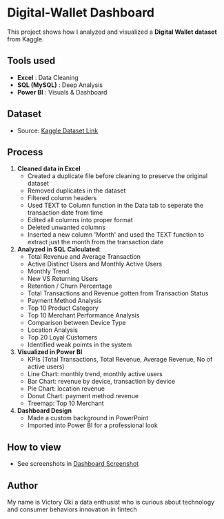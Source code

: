 # Digital-Wallet Dashboard
This project shows how I analyzed and visualized a **Digital Wallet dataset** from Kaggle.

## Tools used
- **Excel** : Data Cleaning
- **SQL (MySQL)** : Deep Analysis
- **Power BI** : Visuals & Dashboard

## Dataset
- Source: [Kaggle Dataset Link](https://www.kaggle.com/datasets/harunrai/digital-wallet-transactions)

## Process
1. **Cleaned data in Excel**
   - Created a duplicate file before cleaning to preserve the original dataset
   - Removed duplicates in the dataset
   - Filtered column headers
   - Used TEXT to Column function in the Data tab to seperate the transaction date from time
   - Edited all columns into proper format
   - Deleted unwanted columns
   - Inserted a new column 'Month' and used the TEXT function to extract just the month from the transaction date
2. **Analyzed in SQL**
   **Calculated**:
   - Total Revenue and Average Transaction
   - Active Distinct Users and Monthly Active Users
   - Monthly Trend
   - New VS Returning Users
   - Retention / Churn Percentage
   - Total Transactions and Revenue gotten from Transaction Status
   - Payment Method Analysis
   - Top 10 Product Category
   - Top 10 Merchant Performance Analysis
   - Comparison between Device Type
   - Location Analysis
   - Top 20 Loyal Customers
   - Identified weak poimts in the system
3. **Visualized in Power BI**
   - KPIs (Total Transactions, Total Revenue, Average Revenue, No of active users)
   - Line Chart: monthly trend, monthly active users
   - Bar Chart: revenue by device, transaction by device
   - Pie Chart: location revenue
   - Donut Chart: payment method revenue
   - Treemap: Top 10 Merchant
4. **Dashboard Design**
   - Made a custom background in PowerPoint
   - Imported into Power BI for a professional look

## How to view
- See screenshots in [Dashboard Screenshot](https://github.com/user-attachments/assets/2f7bd254-6ee3-4b11-a8d4-b03d61662d14)

## Author
My name is Victory Oki a data enthusist who is curious about technology and consumer behaviors innovation in fintech
